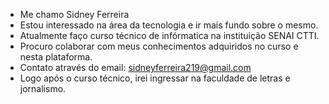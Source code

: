 - Me chamo Sidney Ferreira
- Estou interessado na área da tecnologia e ir mais fundo sobre o mesmo.
- Atualmente faço curso técnico de infórmatica na instituição SENAI CTTI.
- Procuro colaborar com meus conhecimentos adquiridos no curso e nesta plataforma.
- Contato através do email: sidneyferreira219@gmail.com
- Logo após o curso técnico, irei ingressar na faculdade de letras e jornalismo.
  

<!---
SidneyFerreira219/SidneyFerreira219 is a ✨ special ✨ repository because its `README.md` (this file) appears on your GitHub profile.
You can click the Preview link to take a look at your changes.
--->
